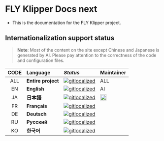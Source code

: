 # FLY Klipper Docs next

- This is the documentation for the FLY Klipper project.

## Internationalization support status

> **Note**: Most of the content on the site except Chinese and Japanese is generated by AI. Please pay attention to the correctness of the code and configuration files.

| **CODE** | **Language**       | _Status_                                                                                                                          | **Maintainer**                                                                                                    |
| :------: | :----------------- | :-------------------------------------------------------------------------------------------------------------------------------- | :---------------------------------------------------------------------------------------------------------------- |
|   ALL    | **Entire project** | [![gitlocalized ](https://gitlocalize.com/repo/9688/whole_project/badge.svg)](https://gitlocalize.com/repo/9688?utm_source=badge) | ALL                                                                                                               |
|    EN    | **English**        | [![gitlocalized ](https://gitlocalize.com/repo/9688/en/badge.svg)](https://gitlocalize.com/repo/9688/en?utm_source=badge)         | AI                                                                                                                |
|    JA    | **日本語**         | [![gitlocalized ](https://gitlocalize.com/repo/9688/ja/badge.svg)](https://gitlocalize.com/repo/9688/ja?utm_source=badge)         | <a href="https://github.com/Psych0h3ad"><img src="https://github.com/Psych0h3ad.png" width="20" height="20"/></a> |
|    FR    | **Français**       | [![gitlocalized ](https://gitlocalize.com/repo/9688/fr/badge.svg)](https://gitlocalize.com/repo/9688/fr?utm_source=badge)         |                                                                                                                   |
|    DE    | **Deutsch**        | [![gitlocalized ](https://gitlocalize.com/repo/9688/de/badge.svg)](https://gitlocalize.com/repo/9688/de?utm_source=badge)         |                                                                                                                   |
|    RU    | **Русский**        | [![gitlocalized ](https://gitlocalize.com/repo/9688/ru/badge.svg)](https://gitlocalize.com/repo/9688/ru?utm_source=badge)         |                                                                                                                   |
|    KO    | **한국어**         | [![gitlocalized ](https://gitlocalize.com/repo/9688/ko/badge.svg)](https://gitlocalize.com/repo/9688/ko?utm_source=badge)         |                                                                                                                   |
